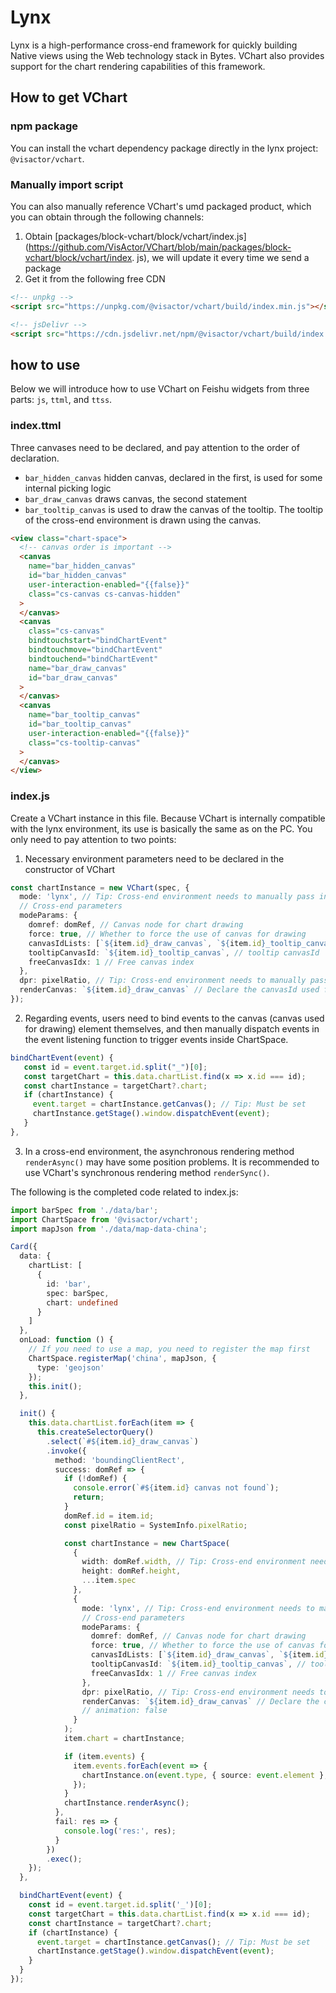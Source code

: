 # Lynx

Lynx is a high-performance cross-end framework for quickly building Native views using the Web technology stack in Bytes. VChart also provides support for the chart rendering capabilities of this framework.

## How to get VChart

### npm package

You can install the vchart dependency package directly in the lynx project: `@visactor/vchart`.

### Manually import script

You can also manually reference VChart's umd packaged product, which you can obtain through the following channels:

1. Obtain [packages/block-vchart/block/vchart/index.js](https://github.com/VisActor/VChart/blob/main/packages/block-vchart/block/vchart/index. js), we will update it every time we send a package
2. Get it from the following free CDN

```html
<!-- unpkg -->
<script src="https://unpkg.com/@visactor/vchart/build/index.min.js"></script>

<!-- jsDelivr -->
<script src="https://cdn.jsdelivr.net/npm/@visactor/vchart/build/index.min.js"></script>
```

## how to use

Below we will introduce how to use VChart on Feishu widgets from three parts: `js`, `ttml`, and `ttss`.

### index.ttml

Three canvases need to be declared, and pay attention to the order of declaration.

- `bar_hidden_canvas` hidden canvas, declared in the first, is used for some internal picking logic
- `bar_draw_canvas` draws canvas, the second statement
- `bar_tooltip_canvas` is used to draw the canvas of the tooltip. The tooltip of the cross-end environment is drawn using the canvas.

```html
<view class="chart-space">
  <!-- canvas order is important -->
  <canvas
    name="bar_hidden_canvas"
    id="bar_hidden_canvas"
    user-interaction-enabled="{{false}}"
    class="cs-canvas cs-canvas-hidden"
  >
  </canvas>
  <canvas
    class="cs-canvas"
    bindtouchstart="bindChartEvent"
    bindtouchmove="bindChartEvent"
    bindtouchend="bindChartEvent"
    name="bar_draw_canvas"
    id="bar_draw_canvas"
  >
  </canvas>
  <canvas
    name="bar_tooltip_canvas"
    id="bar_tooltip_canvas"
    user-interaction-enabled="{{false}}"
    class="cs-tooltip-canvas"
  >
  </canvas>
</view>
```

### index.js

Create a VChart instance in this file. Because VChart is internally compatible with the lynx environment, its use is basically the same as on the PC. You only need to pay attention to two points:

1. Necessary environment parameters need to be declared in the constructor of VChart

```ts
const chartInstance = new VChart(spec, {
  mode: 'lynx', // Tip: Cross-end environment needs to manually pass in mode
  // Cross-end parameters
  modeParams: {
    domref: domRef, // Canvas node for chart drawing
    force: true, // Whether to force the use of canvas for drawing
    canvasIdLists: [`${item.id}_draw_canvas`, `${item.id}_tooltip_canvas`, `${item.id}_hidden_canvas`], // canvasId list
    tooltipCanvasId: `${item.id}_tooltip_canvas`, // tooltip canvasId
    freeCanvasIdx: 1 // Free canvas index
  },
  dpr: pixelRatio, // Tip: Cross-end environment needs to manually pass in dpr
  renderCanvas: `${item.id}_draw_canvas` // Declare the canvasId used for drawing
});
```

2. Regarding events, users need to bind events to the canvas (canvas used for drawing) element themselves, and then manually dispatch events in the event listening function to trigger events inside ChartSpace.

```ts
bindChartEvent(event) {
   const id = event.target.id.split("_")[0];
   const targetChart = this.data.chartList.find(x => x.id === id);
   const chartInstance = targetChart?.chart;
   if (chartInstance) {
     event.target = chartInstance.getCanvas(); // Tip: Must be set
     chartInstance.getStage().window.dispatchEvent(event);
   }
},
```

3. In a cross-end environment, the asynchronous rendering method `renderAsync()` may have some position problems. It is recommended to use VChart's synchronous rendering method `renderSync()`.

The following is the completed code related to index.js:

```ts
import barSpec from './data/bar';
import ChartSpace from '@visactor/vchart';
import mapJson from './data/map-data-china';

Card({
  data: {
    chartList: [
      {
        id: 'bar',
        spec: barSpec,
        chart: undefined
      }
    ]
  },
  onLoad: function () {
    // If you need to use a map, you need to register the map first
    ChartSpace.registerMap('china', mapJson, {
      type: 'geojson'
    });
    this.init();
  },

  init() {
    this.data.chartList.forEach(item => {
      this.createSelectorQuery()
        .select(`#${item.id}_draw_canvas`)
        .invoke({
          method: 'boundingClientRect',
          success: domRef => {
            if (!domRef) {
              console.error(`#${item.id} canvas not found`);
              return;
            }
            domRef.id = item.id;
            const pixelRatio = SystemInfo.pixelRatio;

            const chartInstance = new ChartSpace(
              {
                width: domRef.width, // Tip: Cross-end environment needs to manually pass in the width and height
                height: domRef.height,
                ...item.spec
              },
              {
                mode: 'lynx', // Tip: Cross-end environment needs to manually pass in mode
                // Cross-end parameters
                modeParams: {
                  domref: domRef, // Canvas node for chart drawing
                  force: true, // Whether to force the use of canvas for drawing
                  canvasIdLists: [`${item.id}_draw_canvas`, `${item.id}_tooltip_canvas`, `${item.id}_hidden_canvas`], // canvasId list
                  tooltipCanvasId: `${item.id}_tooltip_canvas`, // tooltip canvasId
                  freeCanvasIdx: 1 // Free canvas index
                },
                dpr: pixelRatio, // Tip: Cross-end environment needs to manually pass in dpr
                renderCanvas: `${item.id}_draw_canvas` // Declare the canvasId used for drawing
                // animation: false
              }
            );
            item.chart = chartInstance;

            if (item.events) {
              item.events.forEach(event => {
                chartInstance.on(event.type, { source: event.element }, event.handler);
              });
            }
            chartInstance.renderAsync();
          },
          fail: res => {
            console.log('res:', res);
          }
        })
        .exec();
    });
  },

  bindChartEvent(event) {
    const id = event.target.id.split('_')[0];
    const targetChart = this.data.chartList.find(x => x.id === id);
    const chartInstance = targetChart?.chart;
    if (chartInstance) {
      event.target = chartInstance.getCanvas(); // Tip: Must be set
      chartInstance.getStage().window.dispatchEvent(event);
    }
  }
});
```
